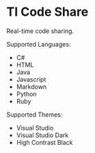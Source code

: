 # TI Code Share

Real-time code sharing.

Supported Languages:
- C#
- HTML
- Java
- Javascript
- Markdown
- Python
- Ruby

Supported Themes:
- Visual Studio
- Visual Studio Dark
- High Contrast Black